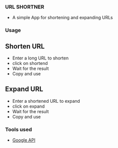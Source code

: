 ### URL SHORTNER

- A simple App for shortening and expanding URLs

### Usage
## Shorten URL
- Enter a long URL to shorten
- click on shortend
- Wait for the result
- Copy and use

## Expand URL
- Enter a shortened URL to expand
- click on expand
- Wait for the result
- Copy and use

### Tools used
- [Google API](https://www.googleapis.com/urlshortener/v1/url)